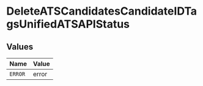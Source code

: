 # DeleteATSCandidatesCandidateIDTagsUnifiedATSAPIStatus


## Values

| Name    | Value   |
| ------- | ------- |
| `ERROR` | error   |